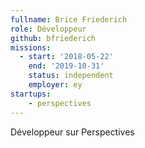 ```yaml
---
fullname: Brice Friederich
role: Développeur
github: bfriederich
missions:
  - start: '2018-05-22'
    end: '2019-10-31'
    status: independent
    employer: ey
startups:
    - perspectives
---
```


Développeur sur Perspectives
